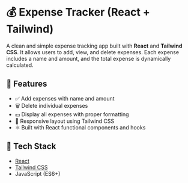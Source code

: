 # 💰 Expense Tracker (React + Tailwind)

A clean and simple expense tracking app built with **React** and **Tailwind CSS**. It allows users to add, view, and delete expenses. Each expense includes a name and amount, and the total expense is dynamically calculated.

## 🔧 Features

- ✅ Add expenses with name and amount
- 🗑️ Delete individual expenses
- 💵 Display all expenses with proper formatting
- 📱 Responsive layout using Tailwind CSS
- ⚛️ Built with React functional components and hooks

## 🧱 Tech Stack

- [React](https://reactjs.org/)
- [Tailwind CSS](https://tailwindcss.com/)
- JavaScript (ES6+)